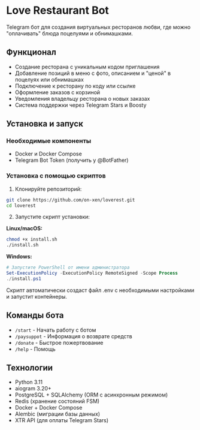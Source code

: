 # Love Restaurant Bot

Telegram бот для создания виртуальных ресторанов любви, где можно "оплачивать" блюда поцелуями и обнимашками.

## Функционал

- Создание ресторана с уникальным кодом приглашения
- Добавление позиций в меню с фото, описанием и "ценой" в поцелуях или обнимашках
- Подключение к ресторану по коду или ссылке
- Оформление заказов с корзиной
- Уведомления владельцу ресторана о новых заказах
- Система поддержки через Telegram Stars и Boosty

## Установка и запуск

### Необходимые компоненты

- Docker и Docker Compose
- Telegram Bot Token (получить у @BotFather)

### Установка с помощью скриптов

1. Клонируйте репозиторий:
```bash
git clone https://github.com/on-xen/loverest.git
cd loverest
```

2. Запустите скрипт установки:

**Linux/macOS:**
```bash
chmod +x install.sh
./install.sh
```

**Windows:**
```powershell
# Запустите PowerShell от имени администратора
Set-ExecutionPolicy -ExecutionPolicy RemoteSigned -Scope Process
./install.ps1
```

Скрипт автоматически создаст файл .env с необходимыми настройками и запустит контейнеры.

## Команды бота

- `/start` - Начать работу с ботом
- `/paysuppot` - Информация о возврате средств
- `/donate` - Быстрое пожертвование
- `/help` - Помощь

## Технологии

- Python 3.11
- aiogram 3.20+
- PostgreSQL + SQLAlchemy (ORM с асинхронным режимом)
- Redis (хранение состояний FSM)
- Docker + Docker Compose
- Alembic (миграции базы данных)
- XTR API (для оплаты Telegram Stars) 
